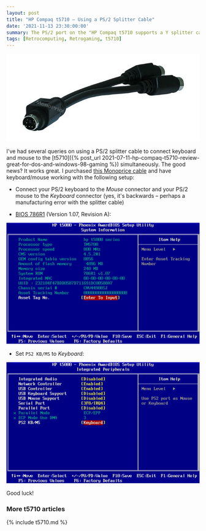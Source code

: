 ```yaml
---
layout: post
title: "HP Compaq t5710 – Using a PS/2 Splitter Cable"
date: '2021-11-13 23:30:00:00'
summary: The PS/2 port on the "HP Compaq t5710 supports a Y splitter cable, so you can connect keyboard and mouse simultaneously.
tags: [Retrocomputing, Retrogaming, t5710]
---
```


![](/img/posts/t5710-monoprice-ps2-y-splitter-cable.jpg)

I've had several queries on using a PS/2 splitter cable to connect keyboard and mouse to the [t5710]({% post_url 2021-07-11-hp-compaq-t5710-review-great-for-dos-and-windows-98-gaming %}) simultaneously. The good news? It works great. I purchased <a href="https://www.ebay.com/itm/392826957006" target="_blank">this Monoprice cable</a> and have keyboard/mouse working with the following setup:

* Connect your PS/2 keyboard to the *Mouse* connector and your PS/2 mouse to the *Keyboard* connector (yes, it's backwards – perhaps a manufacturing error with the splitter cable)

* <a href="https://www.parkytowers.me.uk/thin/hp/bios.shtml" target="_blank">BIOS 786R1</a> (Version 1.07, Revision A):

![](/img/posts/t5710-bios-107-786r1.png)

* Set <code>PS2 KB/MS</code> to *Keyboard*:

![](/img/posts/t5710-bios-ps2-y-splitter-cable-keyboard-mouse.png)

Good luck!


### More t5710 articles

{% include t5710.md %}



